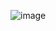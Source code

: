 ![image](https://user-images.githubusercontent.com/77222540/214320721-d5fbe387-1ae8-463f-89a4-410087173319.png)
